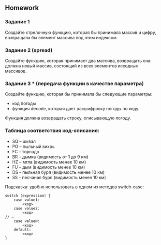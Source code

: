 ##  Homework

### Задание 1 
Создайте стрелочную функцию, которая бы принимала массив и цифру, возвращала бы элемент массива под этим индексом.

### Задание 2 (spread)
Создайте функцию, которая принимает два массива, возвращать она должна новый массив, состоящий из всех элементов исходных массивов.

### Задание 3 * (передача функции в качестве параметра)
Создайте функцию, которая бы принимала бы следующие параметры: 
- код погоды
- функция decode, которая дает расшифровку погоды по коду. 
  
Функция должна возвращать строку, описывающую погоду.
### Таблица соответствия код-описание: 
 - SQ – шквал
 - PO – пыльный вихрь
 - FC - торнадо
 - BR – дымка (видимость от 1 до 9 км)
 - HZ – мгла (видимость менее 10 км)
 - FU – дым (видимость менее 10 км)
 - DS - пыльная буря (видимость менее 10 км)
 - SS - песчаная буря (видимость менее 10 км)

Подсказка: удобно использовать в одном из методов switch-case:
```
switch (expression) {
    case value1:
        <код>
    case value2:
        <код>
// …
    case valueN:
        <код>
    default:
        <код>
}
```



